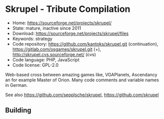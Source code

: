 # Skrupel - Tribute Compilation

- Home: https://sourceforge.net/projects/skrupel/
- State: mature, inactive since 2011
- Download: https://sourceforge.net/projects/skrupel/files
- Keywords: strategy
- Code repository: https://github.com/kantoks/skrupel.git (continuation), https://gitlab.com/osgames/skrupel.git (+), http://skrupel.cvs.sourceforge.net/ (cvs)
- Code language: PHP, JavaScript
- Code license: GPL-2.0

Web-based cross between amazing games like, VGAPlanets, Ascendancy an for example Master of Orion.
Many code comments and variable names in German.

See also https://github.com/sepplsche/skrupel, https://github.com/skrupel

## Building
